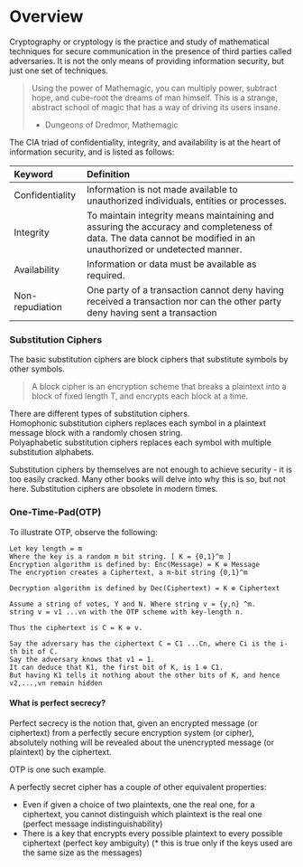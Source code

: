 # Overview

Cryptography or cryptology is the practice and study of mathematical techniques for secure communication in the presence of third parties called adversaries. It is not the only means of providing information security, but just one set of techniques.

> Using the power of Mathemagic, you can multiply power, subtract hope, and cube-root the dreams of man himself. This is a strange, abstract school of magic that has a way of driving its users insane.
>
> * Dungeons of Dredmor, Mathemagic

The CIA triad of confidentiality, integrity, and availability is at the heart of information security, and is listed as follows:

| Keyword | Definition |
| :--- | :--- |
| Confidentiality | Information is not made available to unauthorized individuals, entities or processes. |
| Integrity | To maintain integrity means maintaining and assuring the accuracy and completeness of data. The data cannot be modified in an unauthorized or undetected manner. |
| Availability | Information or data must be available as required. |
| Non-repudiation | One party of a transaction cannot deny having received a transaction nor can the other party deny having sent a transaction |

### Substitution Ciphers

The basic substitution ciphers are block ciphers that substitute symbols by other symbols.

> A block cipher is an encryption scheme that breaks a plaintext into a block of fixed length T, and encrypts each block at a time.

There are different types of substitution ciphers.  
Homophonic substitution ciphers replaces each symbol in a plaintext message block with a randomly chosen string.  
Polyaphabetic substitution ciphers replaces each symbol with multiple substitution alphabets.

Substitution ciphers by themselves are not enough to achieve security - it is too easily cracked. Many other books will delve into why this is so, but not here. Substitution ciphers are obsolete in modern times.

### One-Time-Pad\(OTP\)

To illustrate OTP, observe the following:

```
Let key length = m
Where the key is a random m bit string. [ K = {0,1}^m ]
Encryption algorithm is defined by: Enc(Message) = K ⊕ Message
The encryption creates a Ciphertext, a m-bit string {0,1}^m

Decryption algorithm is defined by Dec(Ciphertext) = K ⊕ Ciphertext

Assume a string of votes, Y and N. Where string v = {y,n} ^m.
string v = v1 ...vn with the OTP scheme with key-length n. 

Thus the ciphertext is C = K ⊕ v.

Say the adversary has the ciphertext C = C1 ...Cn, where Ci is the i-th bit of C. 
Say the adversary knows that v1 = 1. 
It can deduce that K1, the first bit of K, is 1 ⊕ C1. 
But having K1 tells it nothing about the other bits of K, and hence v2,...,vn remain hidden
```

#### What is perfect secrecy?

Perfect secrecy is the notion that, given an encrypted message \(or ciphertext\) from a perfectly secure encryption system \(or cipher\), absolutely nothing will be revealed about the unencrypted message \(or plaintext\) by the ciphertext.

OTP is one such example.

A perfectly secret cipher has a couple of other equivalent properties:

* Even if given a choice of two plaintexts, one the real one, for a ciphertext, you cannot distinguish which plaintext is the real one \(perfect message indistinguishability\)
* There is a key that encrypts every possible plaintext to every possible ciphertext \(perfect key ambiguity\) \(\* this is true only if the keys used are the same size as the messages\)



